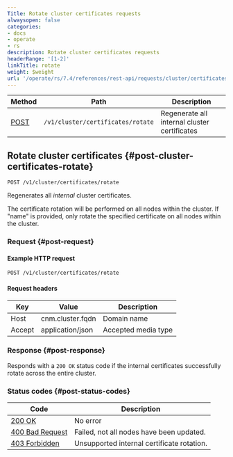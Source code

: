 ```yaml
---
Title: Rotate cluster certificates requests
alwaysopen: false
categories:
- docs
- operate
- rs
description: Rotate cluster certificates requests
headerRange: '[1-2]'
linkTitle: rotate
weight: $weight
url: '/operate/rs/7.4/references/rest-api/requests/cluster/certificates/rotate/'
---
```


| Method | Path | Description |
|--------|------|-------------|
| [POST](#post-cluster-certificates-rotate) | `/v1/cluster/certificates/rotate` | Regenerate all internal cluster certificates |

## Rotate cluster certificates {#post-cluster-certificates-rotate}

	POST /v1/cluster/certificates/rotate

Regenerates all _internal_ cluster certificates.

The certificate rotation will be performed on all nodes within the cluster. If
"name" is provided, only rotate the specified certificate on all nodes within the cluster.

### Request {#post-request} 

#### Example HTTP request

	POST /v1/cluster/certificates/rotate

#### Request headers

| Key | Value | Description |
|-----|-------|-------------|
| Host | cnm.cluster.fqdn | Domain name |
| Accept | application/json | Accepted media type |

### Response {#post-response} 

Responds with a `200 OK` status code if the internal certificates successfully rotate across the entire cluster.

### Status codes {#post-status-codes} 

| Code | Description |
|------|-------------|
| [200 OK](http://www.w3.org/Protocols/rfc2616/rfc2616-sec10.html#sec10.2.1) | No error |
| [400 Bad Request](http://www.w3.org/Protocols/rfc2616/rfc2616-sec10.html#sec10.4.1) | Failed, not all nodes have been updated. |
| [403 Forbidden](http://www.w3.org/Protocols/rfc2616/rfc2616-sec10.html#sec10.4.4) | Unsupported internal certificate rotation. |
